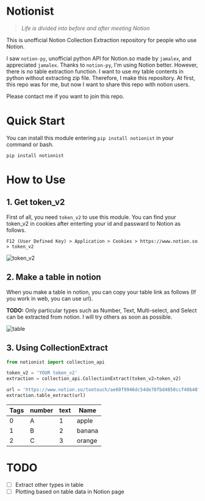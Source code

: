 # Notionist
> *Life is divided into before and after meeting Notion*

This is unofficial Notion Collection Extraction repository for people who use Notion. 

I saw `notion-py`, unofficial python API for Notion.so made by `jamalex`, and appreciated `jamalex`. Thanks to `notion-py`, I'm using Notion better. However, there is no table extraction function. I want to use my table contents in python without extracting zip file. Therefore, I make this repository. At first, this repo was for me, but now I want to share this repo with notion users. 

Please contact me if you want to join this repo.

# Quick Start

You can install this module entering `pip install notionist` in your command or bash.

```
pip install notionist
```

# How to Use

## 1. Get token_v2

First of all, you need `token_v2` to use this module. You can find your token_v2 in cookies after enterting your id and passward to Notion as follows. 

`F12 (User Defined Key) > Application > Cookies > https://www.notion.so > token_v2`

![token_v2](https://user-images.githubusercontent.com/37654013/83939185-d2a48b80-a815-11ea-8a77-11465e01920d.JPG)

## 2. Make a table in notion

When you make a table in notion, you can copy your table link as follows (If you work in web, you can use url).

**TODO:** Only particular types such as Number, Text, Multi-select, and Select can be extracted from notion. I will try others as soon as possible.

![table](https://user-images.githubusercontent.com/37654013/83939246-72fab000-a816-11ea-9894-8cd5e3d729c1.JPG)

## 3. Using CollectionExtract

```python
from notionist import collection_api

token_v2 = 'YOUR token_v2'
extraction = collection_api.CollectionExtract(token_v2=token_v2)

url = 'https://www.notion.so/tootouch/ae60f9946dc54de78fbd4850ccf48b40?v=9d07e70306b2498eb82805b83f882140'
extraction.table_extract(url)
```

Tags |number|    text |Name
---|---|---|---
0    |A     | 1  | apple    |1
1    |B     | 2  |banana    |2
2    |C     | 3  |orange    |3


# TODO 

- [ ] Extract other types in table 
- [ ] Plotting based on table data in Notion page
